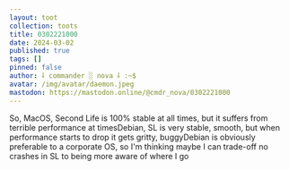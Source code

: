 ```yaml
---
layout: toot
collection: toots
title: 0302221000
date: 2024-03-02
published: true
tags: []
pinned: false
author: ⸸ commander ░ nova ⸸ :~$
avatar: /img/avatar/daemon.jpeg
mastodon: https://mastodon.online/@cmdr_nova/0302221000
---
```


So, MacOS, Second Life is 100% stable at all times, but it suffers from terrible performance at timesDebian, SL is very stable, smooth, but when performance starts to drop it gets gritty, buggyDebian is obviously preferable to a corporate OS, so I'm thinking maybe I can trade-off no crashes in SL to being more aware of where I go
